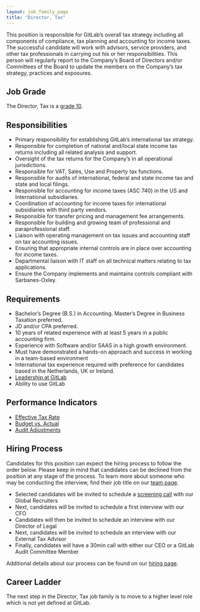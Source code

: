 ```yaml
---
layout: job_family_page
title: "Director, Tax"
---
```


This position is responsible for GitLab’s overall tax strategy including all components
of compliance, tax planning and accounting for income taxes. The successful candidate will
work with advisors, service providers, and other tax professionals in carrying out his or her responsibilities.
This person will regularly report to the Company’s Board of Directors and/or Committees
of the Board to update the members on the Company’s tax strategy, practices and exposures.

## Job Grade 

The Director, Tax is a [grade 10](/handbook/total-rewards/compensation/compensation-calculator/#gitlab-job-grades).

## Responsibilities

* Primary responsibility for establishing GitLab’s international tax strategy.
* Responsible for completion of national and/local state income tax returns including all related analysis and support.
* Oversight of the tax returns for the Company’s in all operational jurisdictions.
* Responsible for VAT, Sales, Use and Property tax functions.
* Responsible for audits of international, federal and state income tax and state and local filings.
* Responsible for accounting for income taxes (ASC 740) in the US and International subsidiaries.
* Coordination of accounting for income taxes for international subsidiaries with third party vendors.
* Responsible for transfer pricing and management fee arrangements.
* Responsible for building and growing team of professional and paraprofessional staff.
* Liaison with operating management on tax issues and accounting staff on tax accounting issues.
* Ensuring that appropriate internal controls are in place over accounting for income taxes.
* Departmental liaison with IT staff on all technical matters relating to tax applications.
* Ensure the Company implements and maintains controls compliant with Sarbanes-Oxley.

## Requirements

* Bachelor’s Degree (B.S.) in Accounting. Master’s Degree in Business Taxation preferred.
* JD and/or CPA preferred.
* 10 years of related experience with at least 5 years in a public accounting firm.
* Experience with Software and/or SAAS in a high growth environment.
* Must have demonstrated a hands-on approach and success in working in a team-based environment
* International tax experience required with preference for candidates based in the Netherlands, UK or Ireland.
* [Leadership at GitLab](https://about.gitlab.com/company/team/structure/#director-group)
* Ability to use GitLab

## Performance Indicators

* [Effective Tax Rate](https://about.gitlab.com/handbook/tax/performance-indicators/#effective-tax-rate-etr)
* [Budget vs. Actual](https://about.gitlab.com/handbook/tax/performance-indicators/#budget-vs-actual)
* [Audit Adjustments](https://about.gitlab.com/handbook/tax/performance-indicators/#audit-adjustments)

## Hiring Process

Candidates for this position can expect the hiring process to follow the order below.
Please keep in mind that candidates can be declined from the position at any stage of the process.
To learn more about someone who may be conducting the interview, find their job title on our [team page](/company/team).

* Selected candidates will be invited to schedule a [screening call](/handbook/hiring/#screening-call) with our Global Recruiters
* Next, candidates will be invited to schedule a first interview with our CFO
* Candidates will then be invited to schedule an interview with our Director of Legal
* Next, candidates will be invited to schedule an interview with our External Tax Advisor
* Finally, candidates will have a 30min call with either our CEO or a GitLab Audit Committee Member

Additional details about our process can be found on our [hiring page](/handbook/hiring).

## Career Ladder 

The next step in the Director, Tax job family is to move to a higher level role which is not yet defined at GitLab.  
